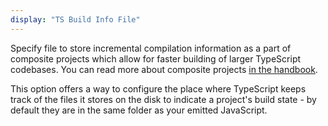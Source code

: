 ```yaml
---
display: "TS Build Info File"
---
```


Specify file to store incremental compilation information as a part of composite projects which allow for faster
building of larger TypeScript codebases. You can read more about composite projects [in the handbook](/docs/handbook/project-references.html). 

This option offers a way to configure the place where TypeScript keeps track of the files it stores on the disk to 
indicate a project's build state - by default they are in the same folder as your emitted JavaScript.
